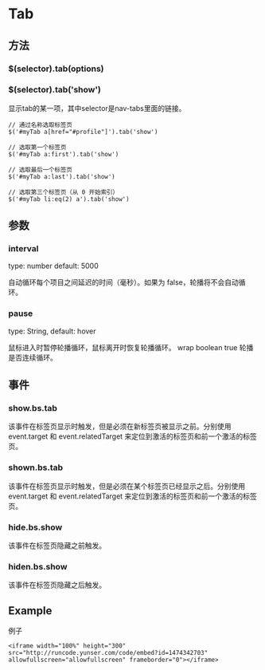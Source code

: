# Tab

## 方法

### $(selector).tab(options)	 

### $(selector).tab('show')	

显示tab的某一项，其中selector是nav-tabs里面的链接。

```
// 通过名称选取标签页
$('#myTab a[href="#profile"]').tab('show')

// 选取第一个标签页
$('#myTab a:first').tab('show')

// 选取最后一个标签页
$('#myTab a:last').tab('show')

// 选取第三个标签页（从 0 开始索引）
$('#myTab li:eq(2) a').tab('show')
```

## 参数

### interval

type: number	default: 5000

自动循环每个项目之间延迟的时间（毫秒）。如果为 false，轮播将不会自动循环。

### pause

type: String, default: hover

鼠标进入时暂停轮播循环，鼠标离开时恢复轮播循环。
wrap	boolean	true	轮播是否连续循环。

## 事件

### show.bs.tab

该事件在标签页显示时触发，但是必须在新标签页被显示之前。分别使用 event.target 和 event.relatedTarget 来定位到激活的标签页和前一个激活的标签页。

### shown.bs.tab

该事件在标签页显示时触发，但是必须在某个标签页已经显示之后。分别使用 event.target 和 event.relatedTarget 来定位到激活的标签页和前一个激活的标签页。

### hide.bs.show

该事件在标签页隐藏之前触发。

### hiden.bs.show

该事件在标签页隐藏之后触发。

## Example

例子

``` frame
<iframe width="100%" height="300" src="http://runcode.yunser.com/code/embed?id=1474342703" allowfullscreen="allowfullscreen" frameborder="0"></iframe>
```